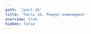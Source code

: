 ```yaml
---
path: '/part-16'
title: 'Часть 16. Реверс-инжениринг'
overview: true
hidden: false
---
```


<pages-in-this-section></pages-in-this-section>

<exercises-in-this-section></exercises-in-this-section>

